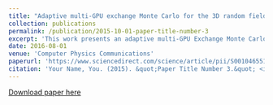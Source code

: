 ```yaml
---
title: "Adaptive multi-GPU exchange Monte Carlo for the 3D random field Ising model"
collection: publications
permalink: /publication/2015-10-01-paper-title-number-3
excerpt: 'This work presents an adaptive multi-GPU Exchange Monte Carlo approach for the simulation of the 3D Random Field Ising Model (RFIM).'
date: 2016-08-01
venue: 'Computer Physics Communications'
paperurl: 'https://www.sciencedirect.com/science/article/pii/S0010465516300960'
citation: 'Your Name, You. (2015). &quot;Paper Title Number 3.&quot; <i>Journal 1</i>. 1(3).'
---
```


[Download paper here](https://reader.elsevier.com/reader/sd/pii/S0010465516300960?token=11F4B36DC49C55B900C791E33278C38E66C0EBDCEF68774D7203D02D81470F4B01C492FF8E008E786717FF26FB361C64&originRegion=us-east-1&originCreation=20220304050140)

